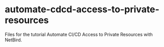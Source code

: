 # automate-cdcd-access-to-private-resources
Files for the tutorial Automate CI/CD Access to Private Resources with NetBird.
